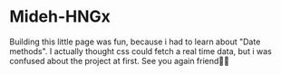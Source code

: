 # Mideh-HNGx
Building this little page was fun, because i had to learn about "Date methods".
I actually thought css could fetch a real time data, but i was confused about the project at first.
See you again friend👋🏽
